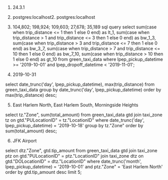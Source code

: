 1. 24.3.1
2. postgres:localhost2. postgres:localhost
3. 104,802; 198,924; 109,603; 27,678; 35,189 
   sql query
	select 
  sum(case when trip_distance <= 1 then 1 else 0 end) as lt_1,
  sum(case when trip_distance > 1 and trip_distance <= 3 then 1 else 0 end) as bw_1_3,
  sum(case when trip_distance > 3 and trip_distance <= 7 then 1 else 0 end) as bw_3_7,
  sum(case when trip_distance > 7 and trip_distance <= 10 then 1 else 0 end) as bw_7_10,
  sum(case when trip_distance > 10 then 1 else 0 end) as gt_10
from green_taxi_data
where lpep_pickup_datetime >= '2019-10-01' and lpep_dropoff_datetime < '2019-11-01';

4. 2019-10-31

select date_trunc('day', lpep_pickup_datetime), max(trip_distance) 
from green_taxi_data 
group by date_trunc('day', lpep_pickup_datetime)
order by max(trip_distance) desc;

5. East Harlem North, East Harlem South, Morningside Heights

select tz."Zone", sum(total_amount) 
from green_taxi_data gtd join taxi_zone tz on gtd."PULocationID" = tz."LocationID"
where date_trunc('day', lpep_pickup_datetime) = '2019-10-18'
group by tz."Zone"
order by sum(total_amount) desc;

6. JFK Airport

select dtz."Zone", gtd.tip_amount 
from green_taxi_data gtd join taxi_zone ptz on gtd."PULocationID" = ptz."LocationID" 
join taxi_zone dtz on gtd."DOLocationID" = dtz."LocationID"
where date_trunc('month', lpep_pickup_datetime) = '2019-10-01'
and ptz."Zone" = 'East Harlem North'
order by gtd.tip_amount desc
limit 5;


